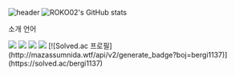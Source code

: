 ![header](https://capsule-render.vercel.app/api?type=wave&color=auto&height=300&section=header&text=Hello%50World&fontSize=90)
![ROKO02's GitHub stats](https://github-readme-stats.vercel.app/api?username=ROKO02&include_all_commits=true&show_icons=true&theme=radical&count_private=true)
<p></p>
소개
언어
<p></p>
<img src="https://img.shields.io/badge/javascript-F7DF1E?style=for-the-badge&logo=javascript&logoColor=white">
<img src="https://img.shields.io/badge/html5-E34F26?style=for-the-badge&logo=html5&logoColor=white">
<img src="https://img.shields.io/badge/css3-1572B6?style=for-the-badge&logo=css3&logoColor=white">
<img src="https://img.shields.io/badge/MySQL-4479A1?style=for-the-badge&logo=MySQL&logoColor=white">
[![Solved.ac 프로필](http://mazassumnida.wtf/api/v2/generate_badge?boj=bergi1137)](https://solved.ac/bergi1137)




<!--
**ROKO02/ROKO02** is a ✨ _special_ ✨ repository because its `README.md` (this file) appears on your GitHub profile.

Here are some ideas to get you started:

- 🔭 I’m currently working on ...
- 🌱 I’m currently learning ...
- 👯 I’m looking to collaborate on ...
- 🤔 I’m looking for help with ...
- 💬 Ask me about ...
- 📫 How to reach me: ...
- 😄 Pronouns: ...
- ⚡ Fun fact: ...
-->
